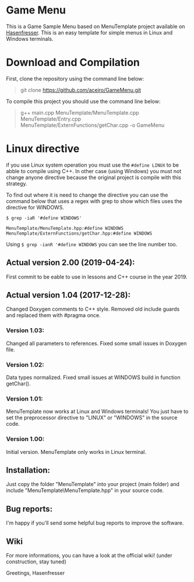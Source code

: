 # Game Menu
This is a Game Sample Menu based on MenuTemplate project available on [Hasenfresser](https://github.com/Hasenfresser/MenuTemplate). This is 
an easy template for simple menus in Linux and Windows terminals.

    
# Download and Compilation

First, clone the repository using the command line below:
> git clone https://github.com/aceiro/GameMenu.git

To compile this project you should use the command line below:

>  g++ main.cpp MenuTemplate/MenuTemplate.cpp MenuTemplate/Entry.cpp MenuTemplate/ExternFunctions/getChar.cpp -o GameMenu

# Linux directive

if you use Linux system operation you must use the ``#define LINUX`` to be abble to compile using C++. In other case (using Windows) you must not change anyone directive because the original project is compile with this strategy.

To find out where it is need to change the directive you can use the command below that uses a regex with grep to show which files uses the directive for WINDOWS.

```
$ grep -iaR '#define WINDOWS'

MenuTemplate/MenuTemplate.hpp:#define WINDOWS
MenuTemplate/ExternFunctions/getChar.hpp:#define WINDOWS
```

Using `$ grep -ianR '#define WINDOWS` you can see the line number too.



## Actual version 2.00 (2019-04-24):

First commit to be eable to use in lessons and C++ course in the year 2019.

## Actual version 1.04 (2017-12-28):
Changed Doxygen comments to C++ style.
Removed old include guards and replaced them with #pragma once.

### Version 1.03:
Changed all parameters to references. Fixed some small issues in Doxygen file.

### Version 1.02:
Data types normalized. Fixed small issues at WINDOWS build in function getChar().

### Version 1.01:
MenuTemplate now works at Linux and Windows terminals! You just have to set the preprocessor directive to "LINUX" or "WINDOWS" in the source code.

### Version 1.00:
Initial version. MenuTemplate only works in Linux terminal.


## Installation:
Just copy the folder "MenuTemplate" into your project (main folder) and include "MenuTemplate\MenuTemplate.hpp" in your source code.


## Bug reports:
I'm happy if you'll send some helpful bug reports to improve the software.


## Wiki
For more informations, you can have a look at the official wiki! (under construction, stay tuned)


Greetings,
Hasenfresser